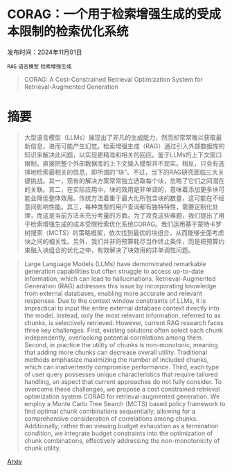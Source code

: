 # CORAG：一个用于检索增强生成的受成本限制的检索优化系统

发布时间：2024年11月01日

`RAG` `语言模型` `检索增强生成`

> CORAG: A Cost-Constrained Retrieval Optimization System for Retrieval-Augmented Generation

# 摘要

> 大型语言模型（LLMs）展现出了非凡的生成能力，然而却常常难以获取最新信息，进而可能产生幻觉。检索增强生成（RAG）通过引入外部数据库的知识来解决此问题，以实现更精准和相关的回应。鉴于LLMs的上下文窗口限制，直接把整个外部数据库的上下文输入模型并不现实。相反，只会有选择地检索最相关的信息，即所谓的“块”。不过，当下的RAG研究面临三大关键挑战。其一，现有的解决方案常常独立选取每个块，忽略了它们之间潜在的关联。其二，在实际应用中，块的效用是非单调的，意味着添加更多块可能会降低整体效用。传统方法着重于最大化所包含块的数量，这可能在不经意间影响性能。其三，每种类型的用户查询都有独特特性，需要定制化处理，而这是当前方法未充分考量的方面。为了攻克这些难题，我们提出了用于检索增强生成的成本受限检索优化系统CORAG。我们运用基于蒙特卡罗树搜索（MCTS）的策略框架，依次找到最优的块组合，从而能够全面考虑块之间的相关性。另外，我们并非将预算耗尽当作终止条件，而是把预算约束融入块组合的优化之中，有效解决了块效用的非单调性问题。

> Large Language Models (LLMs) have demonstrated remarkable generation capabilities but often struggle to access up-to-date information, which can lead to hallucinations. Retrieval-Augmented Generation (RAG) addresses this issue by incorporating knowledge from external databases, enabling more accurate and relevant responses. Due to the context window constraints of LLMs, it is impractical to input the entire external database context directly into the model. Instead, only the most relevant information, referred to as chunks, is selectively retrieved. However, current RAG research faces three key challenges. First, existing solutions often select each chunk independently, overlooking potential correlations among them. Second, in practice the utility of chunks is non-monotonic, meaning that adding more chunks can decrease overall utility. Traditional methods emphasize maximizing the number of included chunks, which can inadvertently compromise performance. Third, each type of user query possesses unique characteristics that require tailored handling, an aspect that current approaches do not fully consider. To overcome these challenges, we propose a cost constrained retrieval optimization system CORAG for retrieval-augmented generation. We employ a Monte Carlo Tree Search (MCTS) based policy framework to find optimal chunk combinations sequentially, allowing for a comprehensive consideration of correlations among chunks. Additionally, rather than viewing budget exhaustion as a termination condition, we integrate budget constraints into the optimization of chunk combinations, effectively addressing the non-monotonicity of chunk utility.

[Arxiv](https://arxiv.org/abs/2411.00744)